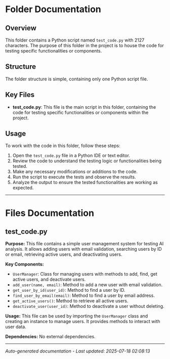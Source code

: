# Folder Documentation

## Overview
This folder contains a Python script named `test_code.py` with 2127 characters. The purpose of this folder in the project is to house the code for testing specific functionalities or components.

## Structure
The folder structure is simple, containing only one Python script file.

## Key Files
- **test_code.py**: This file is the main script in this folder, containing the code for testing specific functionalities or components within the project.

## Usage
To work with the code in this folder, follow these steps:
1. Open the `test_code.py` file in a Python IDE or text editor.
2. Review the code to understand the testing logic or functionalities being tested.
3. Make any necessary modifications or additions to the code.
4. Run the script to execute the tests and observe the results.
5. Analyze the output to ensure the tested functionalities are working as expected.

---

# Files Documentation

## test_code.py

**Purpose:** This file contains a simple user management system for testing AI analysis. It allows adding users with email validation, searching users by ID or email, retrieving active users, and deactivating users.

**Key Components:**
- `UserManager`: Class for managing users with methods to add, find, get active users, and deactivate users.
- `add_user(name, email)`: Method to add a new user with email validation.
- `get_user_by_id(user_id)`: Method to find a user by ID.
- `find_user_by_email(email)`: Method to find a user by email address.
- `get_active_users()`: Method to retrieve all active users.
- `deactivate_user(user_id)`: Method to deactivate a user without deleting.

**Usage:** This file can be used by importing the `UserManager` class and creating an instance to manage users. It provides methods to interact with user data.

**Dependencies:** No external dependencies.

---
*Auto-generated documentation - Last updated: 2025-07-18 02:08:13*
